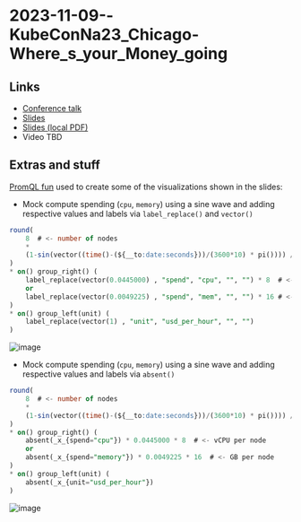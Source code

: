 # 2023-11-09--KubeConNa23_Chicago-Where_s_your_Money_going

<!--
Recording:
https://www.accelevents.com/e/kubecon-cloudnativecon-north-america-2023/portal/schedule/311573
-->

## Links

* [Conference talk](https://kccncna2023.sched.com/event/1R2vE)
* [Slides](https://static.sched.com/hosted_files/kccncna2023/91/Where%27s%20your%20money%20going%20KubeconNA23-1.pdf)
* [Slides (local PDF)](./2023-11-09--KubeConNa23_Chicago-Where_s_your_Money_going.pdf)
* Video TBD

## Extras and stuff

[PromQL fun](https://gist.github.com/jjo/080ae9f49175279f52d744325b0eb482)
used to create some of the visualizations shown in the slides:

* Mock compute spending (`cpu`, `memory`) using a sine wave and adding
  respective values and labels via `label_replace()` and `vector()`

```sql
round(
    8  # <- number of nodes
    *
    (1-sin(vector((time()-(${__to:date:seconds}))/(3600*10) * pi()))) / 2
)
* on() group_right() (
    label_replace(vector(0.0445000) , "spend", "cpu", "", "") * 8  # <- vCPU per node
    or
    label_replace(vector(0.0049225) , "spend", "mem", "", "") * 16 # <- GB per node
)
* on() group_left(unit) (
    label_replace(vector(1) , "unit", "usd_per_hour", "", "")
)
```

![image](https://user-images.githubusercontent.com/88727/285245989-3d543008-2ef7-4580-acaa-b2389e7bc1d6.png)

* Mock compute spending (`cpu`, `memory`) using a sine wave and adding
  respective values and labels via `absent()`

```sql
round(
    8  # <- number of nodes
    *
    (1-sin(vector((time()-(${__to:date:seconds}))/(3600*10) * pi()))) / 2
)
* on() group_right() (
    absent(_x_{spend="cpu"}) * 0.0445000 * 8  # <- vCPU per node
    or
    absent(_x_{spend="memory"}) * 0.0049225 * 16  # <- GB per node
)
* on() group_left(unit) (
    absent(_x_{unit="usd_per_hour"})
)
```

![image](https://user-images.githubusercontent.com/88727/285287928-16a7ff41-2400-4fb3-aae0-683efae9982d.png)
